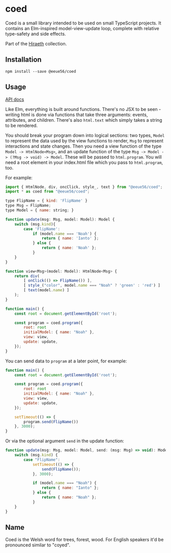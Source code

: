 # coed

Coed is a small library intended to be used on small TypeScript projects. It contains an Elm-inspired model-view-update loop, complete with relative type-safety and side effects.

Part of the [Hiraeth](https://github.com/eeue56/hiraeth) collection.

## Installation

```
npm install --save @eeue56/coed
```

## Usage

[API docs](docs/src/html.md)

Like Elm, everything is built around functions. There's no JSX to be seen - writing html is done via functions that take three arguments: events, attributes, and children. There's also `html.text` which simply takes a string to be rendered.

You should break your program down into logical sections: two types, `Model` to represent the data used by the view functions to render, `Msg` to represent interactions and state changes. Then you need a view function of the type `Model -> HtmlNode<Msg>`, and an update function of the type `Msg -> Model -> (?Msg -> void) -> Model`. These will be passed to `html.program`. You will need a root element in your index.html file which you pass to `html.program`, too.

For example:

```javascript
import { HtmlNode, div, oncClick, style_, text } from "@eeue56/coed";
import * as coed from "@eeue56/coed";

type FlipName = { kind: 'FlipName' }
type Msg = FlipName;
type Model = { name: string; }

function update(msg: Msg, model: Model): Model {
    switch (msg.kind){
        case 'FlipName':
            if (model.name === 'Noah') {
                return { name: 'Ianto' };
            } else {
                return { name: 'Noah' };
            }
    }
}

function view<Msg>(model: Model): HtmlNode<Msg> {
    return div(
        [ onClick(() => FlipName()) ],
        [ style_("color", model.name === "Noah" ? 'green' : 'red') ]
        [ text(model.name) ]
    );
}

function main() {
    const root = document.getElementById('root');

    const program = coed.program({
        root: root
        initialModel: { name: "Noah" },
        view: view,
        update: update,
    });
}
```

You can send data to `program` at a later point, for example:

```javascript
function main() {
    const root = document.getElementById('root');

    const program = coed.program({
        root: root
        initialModel: { name: "Noah" },
        view: view,
        update: update,
    });

    setTimeout(() => {
        program.send(FlipName())
    }, 3000);
}
```

Or via the optional argument `send` in the update function:

```javascript
function update(msg: Msg, model: Model, send: (msg: Msg) => void): Model {
    switch (msg.kind) {
        case "FlipName":
            setTimeout(() => {
                send(FlipName());
            }, 3000);

            if (model.name === "Noah") {
                return { name: "Ianto" };
            } else {
                return { name: "Noah" };
            }
    }
}
```

## Name

Coed is the Welsh word for trees, forest, wood. For English speakers it'd be pronounced similar to "coyed".

